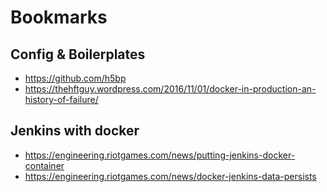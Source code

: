 # Bookmarks

## Config & Boilerplates
- https://github.com/h5bp
- https://thehftguy.wordpress.com/2016/11/01/docker-in-production-an-history-of-failure/

## Jenkins with docker
- https://engineering.riotgames.com/news/putting-jenkins-docker-container
- https://engineering.riotgames.com/news/docker-jenkins-data-persists